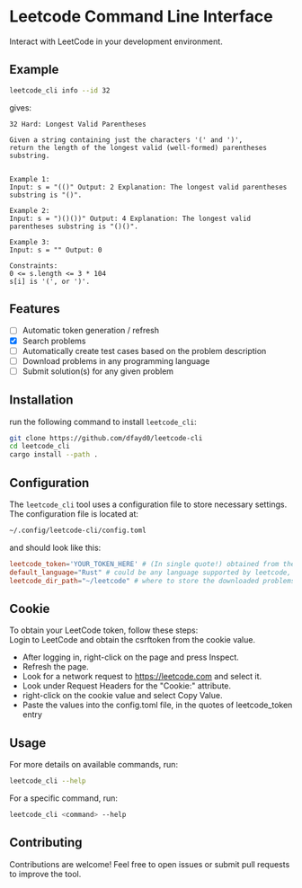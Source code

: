 # Leetcode Command Line Interface

Interact with LeetCode in your development environment.

## Example

```sh
leetcode_cli info --id 32
```

gives:

```leetcode problem
32 Hard: Longest Valid Parentheses

Given a string containing just the characters '(' and ')',
return the length of the longest valid (well-formed) parentheses substring.


Example 1:
Input: s = "(()" Output: 2 Explanation: The longest valid parentheses substring is "()".

Example 2:
Input: s = ")()())" Output: 4 Explanation: The longest valid parentheses substring is "()()".

Example 3:
Input: s = "" Output: 0

Constraints:
0 <= s.length <= 3 * 104
s[i] is '(', or ')'.
```

## Features

- [ ] Automatic token generation / refresh
- [x] Search problems
- [ ] Automatically create test cases based on the problem description
- [ ] Download problems in any programming language
- [ ] Submit solution(s) for any given problem

## Installation

run the following command to install `leetcode_cli`:

```sh
git clone https://github.com/dfayd0/leetcode-cli
cd leetcode_cli
cargo install --path .
```

## Configuration

The `leetcode_cli` tool uses a configuration file to store necessary settings.
The configuration file is located at:

```sh
~/.config/leetcode-cli/config.toml
```
and should look like this:

```toml
leetcode_token='YOUR_TOKEN_HERE' # (In single quote!) obtained from the cookie section below
default_language="Rust" # could be any language supported by leetcode, re-prompted if not found for a given problem
leetcode_dir_path="~/leetcode" # where to store the downloaded problems
```

## Cookie

To obtain your LeetCode token, follow these steps:  
Login to LeetCode and obtain the csrftoken from the cookie value.

- After logging in, right-click on the page and press Inspect.
- Refresh the page.
- Look for a network request to https://leetcode.com and select it.
- Look under Request Headers for the "Cookie:" attribute.
- right-click on the cookie value and select Copy Value.
- Paste the values into the config.toml file, in the quotes of leetcode_token entry

## Usage

For more details on available commands, run:

```sh
leetcode_cli --help
```

For a specific command, run:

```sh
leetcode_cli <command> --help
```

## Contributing

Contributions are welcome! Feel free to open issues or submit pull requests to improve the tool.
